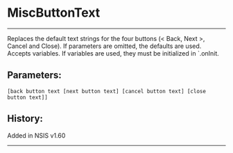 # MiscButtonText

---

Replaces the default text strings for the four buttons (< Back, Next >, Cancel and Close). If parameters are omitted, the defaults are used.
Accepts variables. If variables are used, they must be initialized in `.onInit.

## Parameters:

    [back button text [next button text] [cancel button text] [close button text]]

## History:

Added in NSIS v1.60

---
